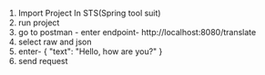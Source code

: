 1. Import Project In STS(Spring tool suit)
2. run project
3. go to postman - enter endpoint- http://localhost:8080/translate
4.  select raw and json
5.  enter- {
  "text": "Hello, how are you?"
}
6. send request
